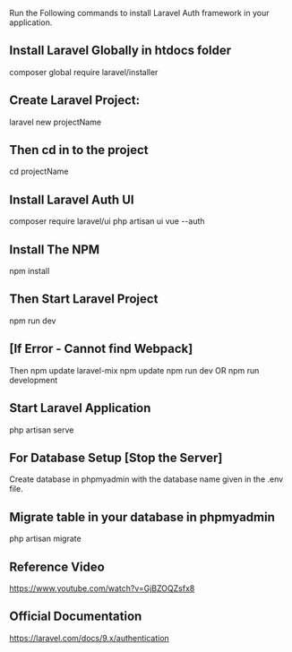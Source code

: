 Run the Following commands to install Laravel Auth framework in your application.

## Install Laravel Globally in htdocs folder

composer global require laravel/installer

## Create Laravel Project:

laravel new projectName

## Then cd in to the project

cd projectName

## Install Laravel Auth UI

composer require laravel/ui
php artisan ui vue --auth

## Install The NPM

npm install

## Then Start Laravel Project

npm run dev 

## [If Error - Cannot find Webpack]

Then npm update laravel-mix
npm update
npm run dev OR npm run development

## Start Laravel Application

php artisan serve

## For Database Setup [Stop the Server]
Create database in phpmyadmin with the database name given in the .env file.

## Migrate table in your database in phpmyadmin

php artisan migrate

## Reference Video

https://www.youtube.com/watch?v=GjBZOQZsfx8

## Official Documentation

https://laravel.com/docs/9.x/authentication